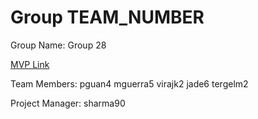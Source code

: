 # Group TEAM_NUMBER
Group Name: Group 28

[MVP Link](http://cs196.cs.illinois.edu)

Team Members: 
pguan4
mguerra5
virajk2
jade6
tergelm2

Project Manager: sharma90
